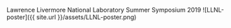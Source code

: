Lawrence Livermore National Laboratory Summer Symposium 2019
![LLNL-poster]({{ site.url }}/assets/LLNL-poster.png)
